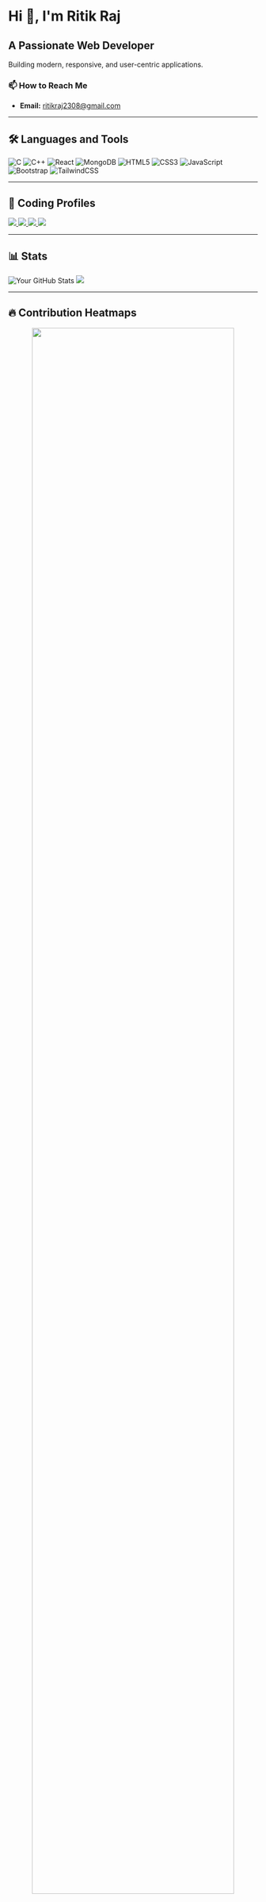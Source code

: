 # Hi 👋, I'm Ritik Raj

## A Passionate Web Developer
Building modern, responsive, and user-centric applications.


### 📫 How to Reach Me
- **Email:** [ritikraj2308@gmail.com](mailto:ritikraj2308@gmail.com)
---

## 🛠️ Languages and Tools
![C](https://img.shields.io/badge/C-00599C?style=flat&logo=c&logoColor=white)
![C++](https://img.shields.io/badge/C%2B%2B-00599C?style=flat&logo=c%2B%2B&logoColor=white)
![React](https://img.shields.io/badge/React-61DAFB?style=flat&logo=react&logoColor=black)
![MongoDB](https://img.shields.io/badge/MongoDB-47A248?style=flat&logo=mongodb&logoColor=white)
![HTML5](https://img.shields.io/badge/HTML5-E34F26?style=flat&logo=html5&logoColor=white)
![CSS3](https://img.shields.io/badge/CSS3-1572B6?style=flat&logo=css3&logoColor=white)
![JavaScript](https://img.shields.io/badge/JavaScript-F7DF1E?style=flat&logo=javascript&logoColor=black)
![Bootstrap](https://img.shields.io/badge/Bootstrap-7952B3?style=flat&logo=bootstrap&logoColor=white)
![TailwindCSS](https://img.shields.io/badge/Tailwind%20CSS-38B2AC?style=flat&logo=tailwind-css&logoColor=white)

---

## 🚀 Coding Profiles  

  <a href="https://leetcode.com/rajritik">
    <img src="https://img.shields.io/badge/LeetCode-FFA116?style=flat&logo=leetcode&logoColor=black" />
  </a>
  <a href="https://www.codechef.com/users/ritik_raj23">
    <img src="https://img.shields.io/badge/CodeChef-5B4638?style=flat&logo=codechef&logoColor=white" />
  </a>
<!--   <a href="https://codeforces.com/profile/your-codeforces-username">
    <img src="https://img.shields.io/badge/Codeforces-1F8ACB?style=flat&logo=codeforces&logoColor=white" />
  </a> -->
  <a href="https://auth.geeksforgeeks.org/user/ritikrac98b">
    <img src="https://img.shields.io/badge/GeeksforGeeks-2F8D46?style=flat&logo=geeksforgeeks&logoColor=white" />
  </a>
  <a href="https://codolio.com/profile/ritikraj">
    <img src="https://img.shields.io/badge/Codolio-222222?style=flat&logo=codeforces&logoColor=white" />
  </a>


---

## 📊 Stats

![Your GitHub Stats](https://github-readme-stats.vercel.app/api?username=yourusername&show_icons=true&theme=dark)
<a href="https://leetcode.com/rajritik">
    <img src="https://leetcard.jacoblin.cool/rajritik?theme=dark&font=Montserrat&ext=heatmap" style="max-width: 100%;"/>
  </a>

---

## 🔥 Contribution Heatmaps  

<p align="center">
  <!-- GitHub Heatmap -->
  <img src="https://github-readme-activity-graph.vercel.app/graph?username=Raj-Ritik&theme=github-dark&hide_border=true" width="90%"/>
</p>

![Most Used Languages](https://github-profile-summary-cards.vercel.app/api/cards/repos-per-language?username=Raj-Ritik&theme=github_dark)

![Commits Per Year](https://github-profile-summary-cards.vercel.app/api/cards/productive-time?username=your-Raj-Ritik&theme=github_dark)

![GitHub Profile Summary Card](https://github-profile-summary-cards.vercel.app/api/cards/profile-details?username=Raj-Ritik&theme=github_dark)


